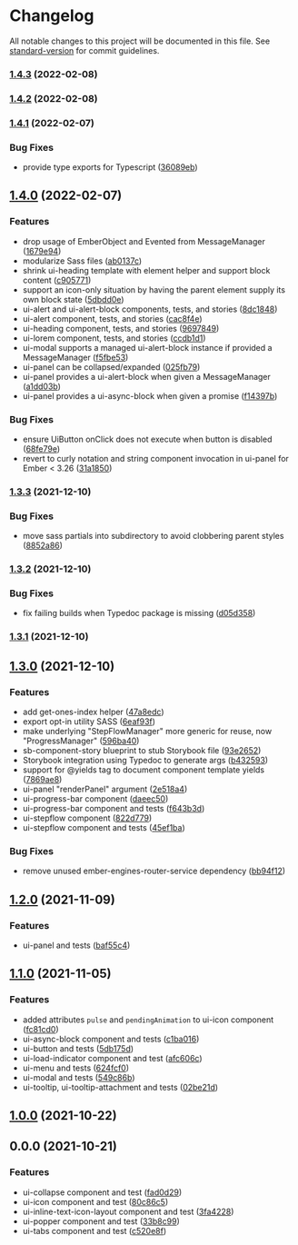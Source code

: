 # Changelog

All notable changes to this project will be documented in this file. See [standard-version](https://github.com/conventional-changelog/standard-version) for commit guidelines.

### [1.4.3](https://bitbucket.nsf.gov/projects/NSF-FE/repos/ui-foundation/browse/compare/v1.4.2...v1.4.3) (2022-02-08)

### [1.4.2](https://bitbucket.nsf.gov/projects/NSF-FE/repos/ui-foundation/browse/compare/v1.4.1...v1.4.2) (2022-02-08)

### [1.4.1](https://bitbucket.nsf.gov/projects/NSF-FE/repos/ui-foundation/browse/compare/v1.4.0...v1.4.1) (2022-02-07)


### Bug Fixes

* provide type exports for Typescript ([36089eb](https://bitbucket.nsf.gov/projects/NSF-FE/repos/ui-foundation/browse/commit/36089ebdd49cbde442292f066b17dcb7eb3f009e))

## [1.4.0](https://bitbucket.nsf.gov/projects/NSF-FE/repos/ui-foundation/browse/compare/v1.3.3...v1.4.0) (2022-02-07)


### Features

* drop usage of EmberObject and Evented from MessageManager ([1679e94](https://bitbucket.nsf.gov/projects/NSF-FE/repos/ui-foundation/browse/commit/1679e94d61a2a83170fb62ddbeabfd59d7a8d0b9))
* modularize Sass files ([ab0137c](https://bitbucket.nsf.gov/projects/NSF-FE/repos/ui-foundation/browse/commit/ab0137c4c24e4fbe0779e50f8355fc7d0f7eae93))
* shrink ui-heading template with element helper and support block content ([c905771](https://bitbucket.nsf.gov/projects/NSF-FE/repos/ui-foundation/browse/commit/c9057713beb52e952158843012d9f09a694285ed))
* support an icon-only situation by having the parent element supply its own block state ([5dbdd0e](https://bitbucket.nsf.gov/projects/NSF-FE/repos/ui-foundation/browse/commit/5dbdd0ead5a65930357fa8bfac588d77d6ac856b))
* ui-alert and ui-alert-block components, tests, and stories ([8dc1848](https://bitbucket.nsf.gov/projects/NSF-FE/repos/ui-foundation/browse/commit/8dc1848147b5de78a52241bd9f6c28033fcfb020))
* ui-alert component, tests, and stories ([cac8f4e](https://bitbucket.nsf.gov/projects/NSF-FE/repos/ui-foundation/browse/commit/cac8f4ea4899e07eb3fd02688be60857509d4475))
* ui-heading component, tests, and stories ([9697849](https://bitbucket.nsf.gov/projects/NSF-FE/repos/ui-foundation/browse/commit/96978493563a5bbe67cf6a632fe0339a40a52b3a))
* ui-lorem component, tests, and stories ([ccdb1d1](https://bitbucket.nsf.gov/projects/NSF-FE/repos/ui-foundation/browse/commit/ccdb1d1fad2e5ece4ed0cd846fba077664d2abcd))
* ui-modal supports a managed ui-alert-block instance if provided a MessageManager ([f5fbe53](https://bitbucket.nsf.gov/projects/NSF-FE/repos/ui-foundation/browse/commit/f5fbe531e856d72abffbcd14012b4a16abff3e58))
* ui-panel can be collapsed/expanded ([025fb79](https://bitbucket.nsf.gov/projects/NSF-FE/repos/ui-foundation/browse/commit/025fb79b59e545aa42923b37e09d061664d5a607))
* ui-panel provides a ui-alert-block when given a MessageManager ([a1dd03b](https://bitbucket.nsf.gov/projects/NSF-FE/repos/ui-foundation/browse/commit/a1dd03b13eb189ddca43ff70d1d043f4ce0f2309))
* ui-panel provides a ui-async-block when given a promise ([f14397b](https://bitbucket.nsf.gov/projects/NSF-FE/repos/ui-foundation/browse/commit/f14397b3b5f4d35558c8d18315360a60311e53fd))


### Bug Fixes

* ensure UiButton onClick does not execute when button is disabled ([68fe79e](https://bitbucket.nsf.gov/projects/NSF-FE/repos/ui-foundation/browse/commit/68fe79ecacc16bcb03bb7299347ab4de3d108034))
* revert to curly notation and string component invocation in ui-panel for Ember < 3.26 ([31a1850](https://bitbucket.nsf.gov/projects/NSF-FE/repos/ui-foundation/browse/commit/31a185031f05b00b68c7de783abb08a4d9b97ebb))

### [1.3.3](https://bitbucket.nsf.gov/projects/NSF-FE/repos/ui-foundation/browse/compare/v1.3.2...v1.3.3) (2021-12-10)


### Bug Fixes

* move sass partials into subdirectory to avoid clobbering parent styles ([8852a86](https://bitbucket.nsf.gov/projects/NSF-FE/repos/ui-foundation/browse/commit/8852a864a9f38f62345b80ef3feed0a1200722d1))

### [1.3.2](https://bitbucket.nsf.gov/projects/NSF-FE/repos/ui-foundation/browse/compare/v1.3.0...v1.3.2) (2021-12-10)


### Bug Fixes

* fix failing builds when Typedoc package is missing ([d05d358](https://bitbucket.nsf.gov/projects/NSF-FE/repos/ui-foundation/browse/commit/d05d3587d9ac38ea9f353f3c29a8d978810b0e87))

### [1.3.1](https://bitbucket.nsf.gov/projects/NSF-FE/repos/ui-foundation/browse/compare/v1.3.0...v1.3.1) (2021-12-10)

## [1.3.0](https://bitbucket.nsf.gov/projects/NSF-FE/repos/ui-foundation/browse/compare/v1.2.0...v1.3.0) (2021-12-10)


### Features

* add get-ones-index helper ([47a8edc](https://bitbucket.nsf.gov/projects/NSF-FE/repos/ui-foundation/browse/commit/47a8edc7cae7d795141384045e5d100ba99c896f))
* export opt-in utility SASS ([6eaf93f](https://bitbucket.nsf.gov/projects/NSF-FE/repos/ui-foundation/browse/commit/6eaf93f68577287f2318752254c224eda1036674))
* make underlying "StepFlowManager" more generic for reuse, now "ProgressManager" ([596ba40](https://bitbucket.nsf.gov/projects/NSF-FE/repos/ui-foundation/browse/commit/596ba40d974ee24a3865e6e59dc08ecb658c1afc))
* sb-component-story blueprint to stub Storybook file ([93e2652](https://bitbucket.nsf.gov/projects/NSF-FE/repos/ui-foundation/browse/commit/93e265207a7e28f7e28bd51c606a65c3fa050c1a))
* Storybook integration using Typedoc to generate args ([b432593](https://bitbucket.nsf.gov/projects/NSF-FE/repos/ui-foundation/browse/commit/b43259370284935e088fca0ffb9d1e01deed330f))
* support for @yields tag to document component template yields ([7869ae8](https://bitbucket.nsf.gov/projects/NSF-FE/repos/ui-foundation/browse/commit/7869ae8aeb5a721a55f3b6b0d048dae5bd7f706b))
* ui-panel "renderPanel" argument ([2e518a4](https://bitbucket.nsf.gov/projects/NSF-FE/repos/ui-foundation/browse/commit/2e518a43ac365a335602623ce1fa841523a94bab))
* ui-progress-bar component ([daeec50](https://bitbucket.nsf.gov/projects/NSF-FE/repos/ui-foundation/browse/commit/daeec500c0006f01bb7600773ee9fae8ceefcd1c))
* ui-progress-bar component and tests ([f643b3d](https://bitbucket.nsf.gov/projects/NSF-FE/repos/ui-foundation/browse/commit/f643b3d2a6d217e2ef8d6a3f65234651b1d75772))
* ui-stepflow component ([822d779](https://bitbucket.nsf.gov/projects/NSF-FE/repos/ui-foundation/browse/commit/822d779fea2ca2e10c01aa4d3dec3aec24c8841b))
* ui-stepflow component and tests ([45ef1ba](https://bitbucket.nsf.gov/projects/NSF-FE/repos/ui-foundation/browse/commit/45ef1baa53ff95007fa167c5ea10824ca99aec75))


### Bug Fixes

* remove unused ember-engines-router-service dependency ([bb94f12](https://bitbucket.nsf.gov/projects/NSF-FE/repos/ui-foundation/browse/commit/bb94f12c1bfa43e1d4971838973df99053d8cec0))

## [1.2.0](https://bitbucket.nsf.gov/projects/NSF-FE/repos/ui-foundation/browse/compare/v1.1.0...v1.2.0) (2021-11-09)


### Features

* ui-panel and tests ([baf55c4](https://bitbucket.nsf.gov/projects/NSF-FE/repos/ui-foundation/browse/commit/baf55c4e90284338654351c004af6256a9a0b906))

## [1.1.0](https://bitbucket.nsf.gov/projects/NSF-FE/repos/ui-foundation/browse/compare/v1.0.0...v1.1.0) (2021-11-05)


### Features

* added attributes `pulse` and `pendingAnimation` to ui-icon component ([fc81cd0](https://bitbucket.nsf.gov/projects/NSF-FE/repos/ui-foundation/browse/commit/fc81cd0134ff44c2348c5e3f991afb4b7b405f9a))
* ui-async-block component and tests ([c1ba016](https://bitbucket.nsf.gov/projects/NSF-FE/repos/ui-foundation/browse/commit/c1ba016f4cf7b790c950a005f793368cc69bf7c9))
* ui-button and tests ([5db175d](https://bitbucket.nsf.gov/projects/NSF-FE/repos/ui-foundation/browse/commit/5db175dc8b4c8c0ac413ae5b8d5dbac5a47b1976))
* ui-load-indicator component and test ([afc606c](https://bitbucket.nsf.gov/projects/NSF-FE/repos/ui-foundation/browse/commit/afc606ca8fbd6460667d257993b0210cacf039db))
* ui-menu and tests ([624fcf0](https://bitbucket.nsf.gov/projects/NSF-FE/repos/ui-foundation/browse/commit/624fcf0c815779298c87099084729b5e0b481294))
* ui-modal and tests ([549c86b](https://bitbucket.nsf.gov/projects/NSF-FE/repos/ui-foundation/browse/commit/549c86be3e7754be22fc68359c70cdb52ffdd51c))
* ui-tooltip, ui-tooltip-attachment and tests ([02be21d](https://bitbucket.nsf.gov/projects/NSF-FE/repos/ui-foundation/browse/commit/02be21d48de7cfbd7705dd4481e3d718dae70dd2))

## [1.0.0](https://bitbucket.nsf.gov/projects/NSF-FE/repos/ui-foundation/browse/compare/v0.0.0...v1.0.0) (2021-10-22)

## 0.0.0 (2021-10-21)


### Features

* ui-collapse component and test ([fad0d29](https://bitbucket.nsf.gov/projects/NSF-FE/repos/ui-foundation/browse/commit/fad0d299987a94f0ec26f381b2f730fd173ac232))
* ui-icon component and test ([80c86c5](https://bitbucket.nsf.gov/projects/NSF-FE/repos/ui-foundation/browse/commit/80c86c53c07a3a7d883913734ed2cda7d8743a9c))
* ui-inline-text-icon-layout component and test ([3fa4228](https://bitbucket.nsf.gov/projects/NSF-FE/repos/ui-foundation/browse/commit/3fa4228910f130ee99cc9e54e7c23b5e82b20366))
* ui-popper component and test ([33b8c99](https://bitbucket.nsf.gov/projects/NSF-FE/repos/ui-foundation/browse/commit/33b8c9990dd0e2fb0de799f137d47fff050f690c))
* ui-tabs component and test ([c520e8f](https://bitbucket.nsf.gov/projects/NSF-FE/repos/ui-foundation/browse/commit/c520e8f07022efc96df13e1c7dadedc467424645))
